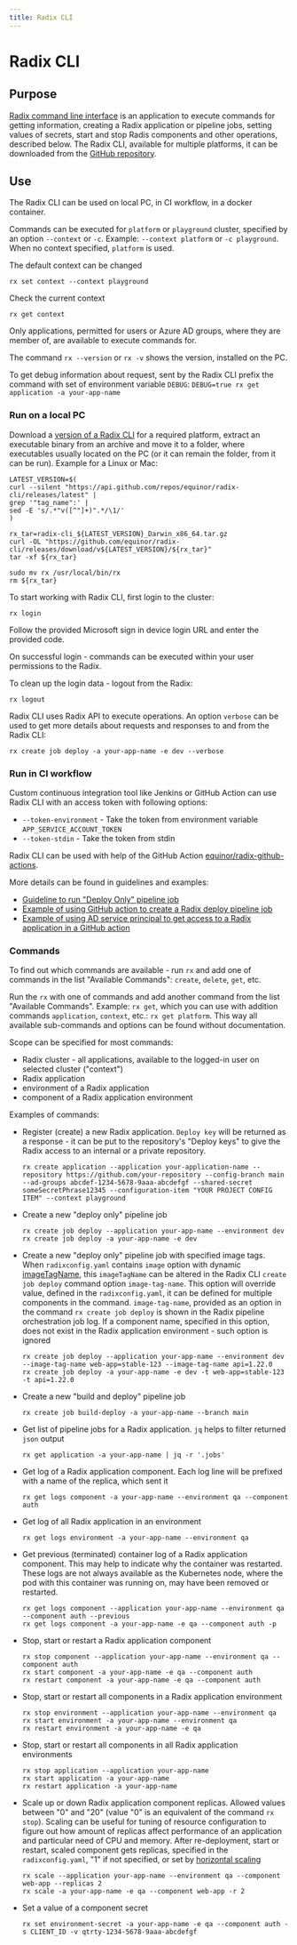 ```yaml
---
title: Radix CLI
---
```


# Radix CLI

## Purpose

[Radix command line interface](https://github.com/equinor/radix-cli) is an application to execute commands for getting information, creating a Radix application or pipeline jobs, setting values of secrets, start and stop Radis components and other operations, described below. The Radix CLI, available for multiple platforms, it can be downloaded from the [GitHub repository](https://github.com/equinor/radix-cli/tags).

## Use

The Radix CLI can be used on local PC, in CI workflow, in a docker container.

Commands can be executed for `platform` or `playground` cluster, specified by an option `--context` or `-c`. Example: `--context platform` or `-c playground`. When no context specified, `platform` is used.

The default context can be changed
```shell
rx set context --context playground
```
Check the current context
```shell
rx get context
```

Only applications, permitted for users or Azure AD groups, where they are member of, are available to execute commands for.

The command `rx --version` or `rx -v` shows the version, installed on the PC.

To get debug information about request, sent by the Radix CLI prefix the command with set of environment variable `DEBUG`: `DEBUG=true rx get application -a your-app-name`

### Run on a local PC

Download a [version of a Radix CLI](https://github.com/equinor/radix-cli/tags) for a required platform, extract an executable binary from an archive and move it to a folder, where executables usually located on the PC (or it can remain the folder, from it can be run). Example for a Linux or Mac:

```shell
LATEST_VERSION=$(
curl --silent "https://api.github.com/repos/equinor/radix-cli/releases/latest" |
grep '"tag_name":' |
sed -E 's/.*"v([^"]+)".*/\1/'
)

rx_tar=radix-cli_${LATEST_VERSION}_Darwin_x86_64.tar.gz
curl -OL "https://github.com/equinor/radix-cli/releases/download/v${LATEST_VERSION}/${rx_tar}"
tar -xf ${rx_tar}

sudo mv rx /usr/local/bin/rx
rm ${rx_tar}
```

To start working with Radix CLI, first login to the cluster:
```shell
rx login
```
Follow the provided Microsoft sign in device login URL and enter the provided code.

On successful login - commands can be executed within your user permissions to the Radix.

To clean up the login data - logout from the Radix:
```shell
rx logout
```

Radix CLI uses Radix API to execute operations. An option `verbose` can be used to get more details about requests and responses to and from the Radix CLI:
```shell
rx create job deploy -a your-app-name -e dev --verbose
```

### Run in CI workflow
Custom continuous integration tool like Jenkins or GitHub Action can use Radix CLI with an access token with following options:
* `--token-environment` - Take the token from environment variable `APP_SERVICE_ACCOUNT_TOKEN`
* `--token-stdin` - Take the token from stdin

Radix CLI can be used with help of the GitHub Action [equinor/radix-github-actions](https://github.com/equinor/radix-github-actions).

More details can be found in guidelines and examples:
* [Guideline to run "Deploy Only" pipeline job](../../guides/deploy-only/)
* [Example of using GitHub action to create a Radix deploy pipeline job](../../guides/deploy-only/example-github-action-to-create-radix-deploy-pipeline-job.md)
* [Example of using AD service principal to get access to a Radix application in a GitHub action](../../guides/deploy-only/example-github-action-to-create-radix-deploy-pipeline-job.md)

### Commands

To find out which commands are available - run `rx` and add one of commands in the list "Available Commands":
`create`, `delete`, `get`, etc.

Run the `rx` with one of commands and add another command from the list "Available Commands". Example: `rx get`, which you can use with addition commands `application`, `context`, etc.: `rx get platform`. This way all available sub-commands and options can be found without documentation.

Scope can be specified for most commands:
* Radix cluster - all applications, available to the logged-in user on selected cluster ("context")
* Radix application
* environment of a Radix application
* component of a Radix application environment

Examples of commands:
* Register (create) a new Radix application. `Deploy key` will be returned as a response - it can be put to the repository's "Deploy keys" to give the Radix access to an internal or a private repository.
    ```shell
    rx create application --application your-application-name --repository https://github.com/your-repository --config-branch main --ad-groups abcdef-1234-5678-9aaa-abcdefgf --shared-secret someSecretPhrase12345 --configuration-item "YOUR PROJECT CONFIG ITEM" --context playground
    ```
* Create a new "deploy only" pipeline job
    ```shell
    rx create job deploy --application your-app-name --environment dev
    rx create job deploy -a your-app-name -e dev
    ```
* Create a new "deploy only" pipeline job with specified image tags. When `radixconfig.yaml` contains `image` option with dynamic [imageTagName](https://radix.equinor.com/references/reference-radix-config/#imagetagname), this `imageTagName` can be altered in the Radix CLI `create job deploy` command option `image-tag-name`. This option will override value, defined in the `radixconfig.yaml`, it can be defined for multiple components in the command. `image-tag-name`, provided as an option in the command `rx create job deploy` is shown in the Radix pipeline orchestration job log. If a component name, specified in this option, does not exist in the Radix application environment - such option is ignored
    ```shell
    rx create job deploy --application your-app-name --environment dev --image-tag-name web-app=stable-123 --image-tag-name api=1.22.0
    rx create job deploy -a your-app-name -e dev -t web-app=stable-123 -t api=1.22.0
    ```
* Create a new "build and deploy" pipeline job
    ```shell
    rx create job build-deploy -a your-app-name --branch main
    ```
* Get list of pipeline jobs for a Radix application. `jq` helps to filter returned `json` output
    ```shell
    rx get application -a your-app-name | jq -r '.jobs'
    ```
* Get log of a Radix application component. Each log line will be prefixed with a name of the replica, which sent it
    ```shell
    rx get logs component -a your-app-name --environment qa --component auth
    ```
* Get log of all Radix application in an environment
    ```shell
    rx get logs environment -a your-app-name --environment qa
    ```
* Get previous (terminated) container log of a Radix application component. This may help to indicate why the container was restarted. These logs are not always available as the Kubernetes node, where the pod with this container was running on, may have been removed or restarted.  
    ```shell
    rx get logs component --application your-app-name --environment qa --component auth --previous
    rx get logs component -a your-app-name -e qa --component auth -p
    ```
* Stop, start or restart a Radix application component
    ```shell
    rx stop component --application your-app-name --environment qa --component auth
    rx start component -a your-app-name -e qa --component auth
    rx restart component -a your-app-name -e qa --component auth
    ```
* Stop, start or restart all components in a Radix application environment
    ```shell
    rx stop environment --application your-app-name --environment qa
    rx start environment -a your-app-name --environment qa
    rx restart environment -a your-app-name -e qa
    ```
* Stop, start or restart all components in all Radix application environments
    ```shell
    rx stop application --application your-app-name
    rx start application -a your-app-name
    rx restart application -a your-app-name
    ```
* Scale up or down Radix application component replicas. Allowed values between "0" and "20" (value "0" is an equivalent of the command `rx stop`). Scaling can be useful for tuning of resource configuration to figure out how amount of replicas affect performance of an application and particular need of CPU and memory. After re-deployment, start or restart, scaled component gets replicas, specified in the `radixconfig.yaml`, "1" if not specified, or set by [horizontal scaling](https://radix.equinor.com/references/reference-radix-config/#environmentconfig)  
    ```shell
    rx scale --application your-app-name --environment qa --component web-app --replicas 2
    rx scale -a your-app-name -e qa --component web-app -r 2
    ```
* Set a value of a component secret
    ```shell
    rx set environment-secret -a your-app-name -e qa --component auth -s CLIENT_ID -v qtrty-1234-5678-9aaa-abcdefgf
    ```
